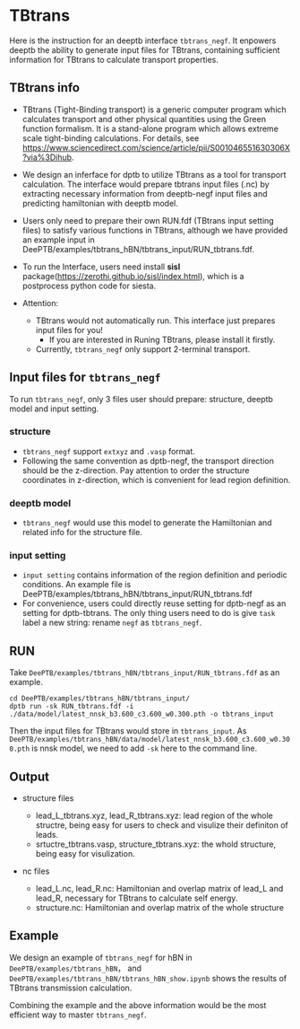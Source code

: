 # TBtrans

Here is the instruction for an deeptb interface `tbtrans_negf`. It enpowers deeptb the ability to generate input files for TBtrans, containing sufficient information for TBtrans to calculate transport properties.

## TBtrans info

- TBtrans (Tight-Binding transport) is a generic computer program which calculates transport and other physical quantities using the Green function formalism. It is a stand-alone program which allows extreme scale tight-binding calculations. For details, see https://www.sciencedirect.com/science/article/pii/S001046551630306X?via%3Dihub.
  
- We design an inferface for dptb to utilize TBtrans as a tool for transport calculation. The interface would prepare tbtrans input files (.nc) by extracting necessary information from deeptb-negf input files and predicting hamiltonian with deeptb model. 

- Users only need to prepare their own RUN.fdf (TBtrans input setting files) to satisfy various functions in TBtrans, although we have provided an example input in DeePTB/examples/tbtrans_hBN/tbtrans_input/RUN_tbtrans.fdf.

- To run the Interface, users need install **sisl** package(https://zerothi.github.io/sisl/index.html), which is a postprocess python code for siesta.

- Attention: 
  - TBtrans would not automatically run. This interface just prepares input files for you!
    - If you are interested in Runing TBtrans, please install it firstly.
  - Currently, `tbtrans_negf` only support 2-terminal transport.
  
## Input files for `tbtrans_negf`

To run `tbtrans_negf`, only 3 files user should prepare: structure, deeptb model and input setting. 

### structure

- `tbtrans_negf` support `extxyz` and `.vasp` format.
- Following  the same convention as dptb-negf, the transport direction should be the z-direction. Pay attention to order the structure coordinates in z-direction, which is convenient for lead region definition.

### deeptb model
- `tbtrans_negf` would use this model to generate the Hamiltonian and related info for the structure file.

### input setting

- `input setting` contains information of the region definition and periodic conditions. An example file is DeePTB/examples/tbtrans_hBN/tbtrans_input/RUN_tbtrans.fdf
- For convenience, users could directly reuse setting for dptb-negf  as an setting for dptb-tbtrans. The only thing users need to do is give `task` label a new string: rename `negf` as `tbtrans_negf`.


## RUN

Take `DeePTB/examples/tbtrans_hBN/tbtrans_input/RUN_tbtrans.fdf` as an example. 

```shell
cd DeePTB/examples/tbtrans_hBN/tbtrans_input/
dptb run -sk RUN_tbtrans.fdf -i ./data/model/latest_nnsk_b3.600_c3.600_w0.300.pth -o tbtrans_input
```
Then  the input files for TBtrans would store in `tbtrans_input`. As `DeePTB/examples/tbtrans_hBN/data/model/latest_nnsk_b3.600_c3.600_w0.300.pth` is nnsk model, we need to add `-sk` here to the command line.


## Output

- structure files
  - lead_L_tbtrans.xyz, lead_R_tbtrans.xyz: lead region of the whole structre, being easy for users to check and visulize their definiton of leads.
  - srtuctre_tbtrans.vasp, structure_tbtrans.xyz: the whold structure, being easy for visulization.

- nc files
  - lead_L.nc, lead_R.nc: Hamiltonian and overlap matrix of lead_L and lead_R,  necessary for TBtrans to calculate self energy.
  - structure.nc: Hamiltonian and overlap matrix of the whole structure



## Example

We design an example of `tbtrans_negf` for hBN in `DeePTB/examples/tbtrans_hBN`， and `DeePTB/examples/tbtrans_hBN/tbtrans_hBN_show.ipynb` shows the results of TBtrans transmission calculation.

Combining the example and the above information would be the most efficient way to master `tbtrans_negf`. 